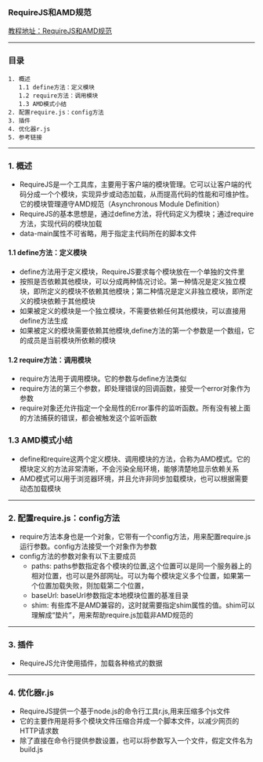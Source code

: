 ### RequireJS和AMD规范
[教程地址：RequireJS和AMD规范](http://javascript.ruanyifeng.com/tool/requirejs.html)

---
### 目录
```
1. 概述
   1.1 define方法：定义模块
   1.2 require方法：调用模块
   1.3 AMD模式小结
2. 配置require.js：config方法
3. 插件
4. 优化器r.js
5. 参考链接
```

---
### 1. 概述
- RequireJS是一个工具库，主要用于客户端的模块管理。它可以让客户端的代码分成一个个模块，实现异步或动态加载，从而提高代码的性能和可维护性。它的模块管理遵守AMD规范（Asynchronous Module Definition）
- RequireJS的基本思想是，通过define方法，将代码定义为模块；通过require方法，实现代码的模块加载
- data-main属性不可省略，用于指定主代码所在的脚本文件

#### 1.1 define方法：定义模块
- define方法用于定义模块，RequireJS要求每个模块放在一个单独的文件里
- 按照是否依赖其他模块，可以分成两种情况讨论。第一种情况是定义独立模块，即所定义的模块不依赖其他模块；第二种情况是定义非独立模块，即所定义的模块依赖于其他模块
- 如果被定义的模块是一个独立模块，不需要依赖任何其他模块，可以直接用define方法生成
- 如果被定义的模块需要依赖其他模块,define方法的第一个参数是一个数组，它的成员是当前模块所依赖的模块

#### 1.2 require方法：调用模块
- require方法用于调用模块。它的参数与define方法类似
- require方法的第三个参数，即处理错误的回调函数，接受一个error对象作为参数
- require对象还允许指定一个全局性的Error事件的监听函数。所有没有被上面的方法捕获的错误，都会被触发这个监听函数

### 1.3 AMD模式小结
- define和require这两个定义模块、调用模块的方法，合称为AMD模式。它的模块定义的方法非常清晰，不会污染全局环境，能够清楚地显示依赖关系
- AMD模式可以用于浏览器环境，并且允许非同步加载模块，也可以根据需要动态加载模块

---
### 2. 配置require.js：config方法
- require方法本身也是一个对象，它带有一个config方法，用来配置require.js运行参数。config方法接受一个对象作为参数
- config方法的参数对象有以下主要成员
  - paths: paths参数指定各个模块的位置,这个位置可以是同一个服务器上的相对位置，也可以是外部网址。可以为每个模块定义多个位置，如果第一个位置加载失败，则加载第二个位置，
  - baseUrl: baseUrl参数指定本地模块位置的基准目录
  - shim: 有些库不是AMD兼容的，这时就需要指定shim属性的值。shim可以理解成“垫片”，用来帮助require.js加载非AMD规范的

---
### 3. 插件
- RequireJS允许使用插件，加载各种格式的数据

---
### 4. 优化器r.js
- RequireJS提供一个基于node.js的命令行工具r.js,用来压缩多个js文件
- 它的主要作用是将多个模块文件压缩合并成一个脚本文件，以减少网页的HTTP请求数
- 除了直接在命令行提供参数设置，也可以将参数写入一个文件，假定文件名为build.js
